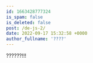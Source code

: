 ```yaml
---
id: 1663428777324
is_spam: false
is_deleted: false
post: /de-js-2/
date: 2022-09-17 15:32:58 +0000
author_fullname: '????'
---
```


??????!!!
